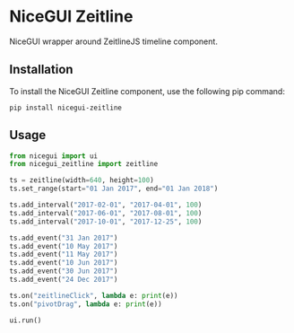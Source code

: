 # NiceGUI Zeitline

NiceGUI wrapper around ZeitlineJS timeline component.

## Installation

To install the NiceGUI Zeitline component, use the following pip command:

`pip install nicegui-zeitline`

## Usage

```python
from nicegui import ui
from nicegui_zeitline import zeitline

ts = zeitline(width=640, height=100)
ts.set_range(start="01 Jan 2017", end="01 Jan 2018")

ts.add_interval("2017-02-01", "2017-04-01", 100)
ts.add_interval("2017-06-01", "2017-08-01", 100)
ts.add_interval("2017-10-01", "2017-12-25", 100)

ts.add_event("31 Jan 2017")
ts.add_event("10 May 2017")
ts.add_event("11 May 2017")
ts.add_event("10 Jun 2017")
ts.add_event("30 Jun 2017")
ts.add_event("24 Dec 2017")

ts.on("zeitlineClick", lambda e: print(e))
ts.on("pivotDrag", lambda e: print(e))

ui.run()
```
